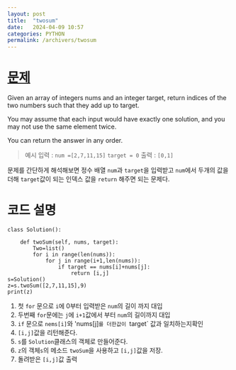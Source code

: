 ```yaml
---
layout: post
title:  "twosum"
date:   2024-04-09 10:57
categories: PYTHON
permalink: /archivers/twosum
---
```


[문제]:https://leetcode.com/problems/two-sum/description/
# [문제]

Given an array of integers nums and an integer target, return indices of the two numbers such that they add up to target.

You may assume that each input would have exactly one solution, and you may not use the same element twice.

You can return the answer in any order.

> 예시
> 입력 : `num =[2,7,11,15]` `target = 0`
> 출력 : `[0,1]`

문제를 간단하게 해석해보면 정수 배열 `num`과 `target`을 입력받고
`num`에서 두개의 값을 더해 `target`값이 되는 인덱스 값을 `return` 해주면 되는 문제다.


# 코드 설명
```
class Solution():

    def twoSum(self, nums, target):
        Two=list()
        for i in range(len(nums)):
            for j in range(i+1,len(nums)):
                if target == nums[i]+nums[j]:
                    return [i,j]
s=Solution()
z=s.twoSum([2,7,11,15],9)
print(z)
```
1. 첫 `for` 문으로 `i`에 0부터 입력받은 `num`의 길이 까지 대입
2. 두번째 `for`문에는 `j`에 `i+1`값에서 부터 `num`의 길이까지 대입
3. `if` 문으로 `nems[i]`와 'nums[j]`를 더한값이 `target` 값과 일치하는지확인
4.  `[i,j]`값을 리턴해준다.
5.  `s`를 `Solution`클래스의 객체로 만들어준다.
6.  `z`의 객체`s`의 메소드 `twoSum`을 사용하고 `[i,j]`값을 저장.
7.  돌려받은 `[i,j]`값 출력


